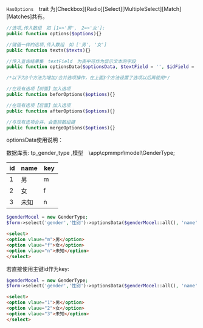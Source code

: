 `HasOptions`　trait 为[Checkbox][Radio][Select][MultipleSelect][Match][Matches]共有。
```php
//选项,传入数组　如 [1=>'男',　2=>'女'];
public function options($options){}

//键值一样的选项,传入数组　如 ['男', '女']
public function texts($texts){}

//传入查询结果集　textField　为表中可作为显示文本的字段
public function optionsData($optionsData, $textField = '', $idField = 'id'){}

/*以下为3个方法为增加/合并选项操作，在上面3个方法设置了选项以后再使用*/

//在现有选项【前面】加入选项
public function beforOptions($options){}

//在现有选项【后面】加入选项
public function afterOptions($options){}

//与现有选项合并，会重排数组键
public function mergeOptions($options){}
```
optionsData使用说明：　　

数据库表: tp_gender_type ,模型　\app\cpmmpn\model\GenderType;

| id |name| key |
| ---- | ---- | ---- |
| 1  |  男 | m　 |
| 2  |  女 | f　 |
| 3  |  未知 | n　 |

```php
$genderMocel = new GenderType;
$form->select('gender','性别')->optionsData($genderMocel::all(), 'name', 'key');
```
```html
<select>
<option vlaue="m">男</option>
<option vlaue="f">女</option>
<option vlaue="n">未知</option>
</select>
```
若直接使用主键id作为key:

```php
$genderMocel = new GenderType;
$form->select('gender','性别')->optionsData($genderMocel::all(), 'name');
```
```html
<select>
<option vlaue="1">男</option>
<option vlaue="2">女</option>
<option vlaue="3">未知</option>
</select>
```
